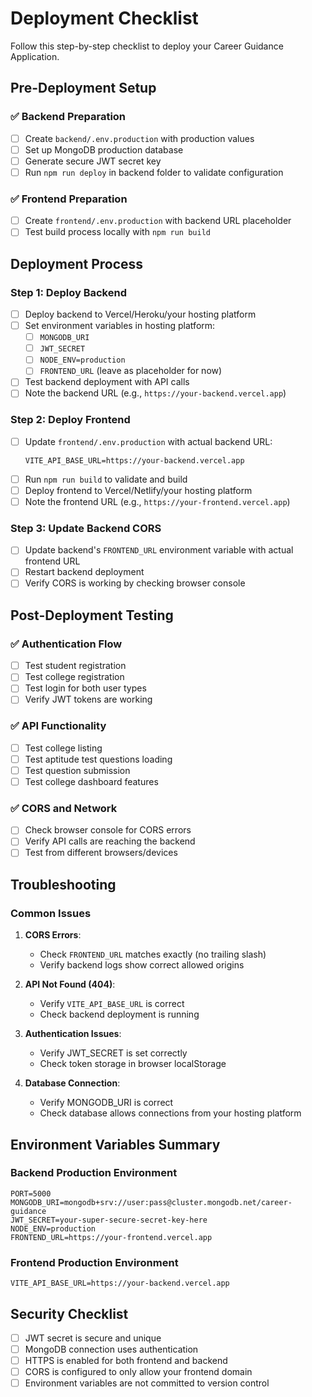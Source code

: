 # Deployment Checklist

Follow this step-by-step checklist to deploy your Career Guidance Application.

## Pre-Deployment Setup

### ✅ Backend Preparation

- [ ] Create `backend/.env.production` with production values
- [ ] Set up MongoDB production database
- [ ] Generate secure JWT secret key
- [ ] Run `npm run deploy` in backend folder to validate configuration

### ✅ Frontend Preparation

- [ ] Create `frontend/.env.production` with backend URL placeholder
- [ ] Test build process locally with `npm run build`

## Deployment Process

### Step 1: Deploy Backend

- [ ] Deploy backend to Vercel/Heroku/your hosting platform
- [ ] Set environment variables in hosting platform:
  - [ ] `MONGODB_URI`
  - [ ] `JWT_SECRET`
  - [ ] `NODE_ENV=production`
  - [ ] `FRONTEND_URL` (leave as placeholder for now)
- [ ] Test backend deployment with API calls
- [ ] Note the backend URL (e.g., `https://your-backend.vercel.app`)

### Step 2: Deploy Frontend

- [ ] Update `frontend/.env.production` with actual backend URL:
  ```
  VITE_API_BASE_URL=https://your-backend.vercel.app
  ```
- [ ] Run `npm run build` to validate and build
- [ ] Deploy frontend to Vercel/Netlify/your hosting platform
- [ ] Note the frontend URL (e.g., `https://your-frontend.vercel.app`)

### Step 3: Update Backend CORS

- [ ] Update backend's `FRONTEND_URL` environment variable with actual frontend URL
- [ ] Restart backend deployment
- [ ] Verify CORS is working by checking browser console

## Post-Deployment Testing

### ✅ Authentication Flow

- [ ] Test student registration
- [ ] Test college registration
- [ ] Test login for both user types
- [ ] Verify JWT tokens are working

### ✅ API Functionality

- [ ] Test college listing
- [ ] Test aptitude test questions loading
- [ ] Test question submission
- [ ] Test college dashboard features

### ✅ CORS and Network

- [ ] Check browser console for CORS errors
- [ ] Verify API calls are reaching the backend
- [ ] Test from different browsers/devices

## Troubleshooting

### Common Issues

1. **CORS Errors**:

   - Check `FRONTEND_URL` matches exactly (no trailing slash)
   - Verify backend logs show correct allowed origins

2. **API Not Found (404)**:

   - Verify `VITE_API_BASE_URL` is correct
   - Check backend deployment is running

3. **Authentication Issues**:

   - Verify JWT_SECRET is set correctly
   - Check token storage in browser localStorage

4. **Database Connection**:
   - Verify MONGODB_URI is correct
   - Check database allows connections from your hosting platform

## Environment Variables Summary

### Backend Production Environment

```
PORT=5000
MONGODB_URI=mongodb+srv://user:pass@cluster.mongodb.net/career-guidance
JWT_SECRET=your-super-secure-secret-key-here
NODE_ENV=production
FRONTEND_URL=https://your-frontend.vercel.app
```

### Frontend Production Environment

```
VITE_API_BASE_URL=https://your-backend.vercel.app
```

## Security Checklist

- [ ] JWT secret is secure and unique
- [ ] MongoDB connection uses authentication
- [ ] HTTPS is enabled for both frontend and backend
- [ ] CORS is configured to only allow your frontend domain
- [ ] Environment variables are not committed to version control
